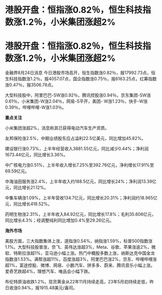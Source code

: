 # 港股开盘：恒指涨0.82％，恒生科技指数涨1.2％，小米集团涨超2%

# 港股开盘：恒指涨0.82％，恒生科技指数涨1.2％，小米集团涨超2%

金融界8月24日消息
今日港股市场高开，恒生指数涨0.82％，报17992.73点，恒生科技指数涨1.2％，报4057.07点，国企指数涨0.75％，报6163.25点，红筹指数涨0.47％，报3506.78点。

大型科技股中，阿里巴巴-SW涨0.92％，腾讯控股涨0.94％，京东集团-SW涨0.61％，小米集团-W涨2.04％，网易-S平开，美团-
W涨1.23％，快手-W涨0.39％，哔哩哔哩-W涨1.03％。

**重点关注**

小米集团涨超2%，消息称其已获得电动汽车生产资质。

友邦保险涨2.5%，中期业绩股东应占溢利22.5亿美元，同比增加45.82%。

建设银行涨0.73%，上半年经营收入3881.55亿元，同比减少0.44%；净利润1673.44亿元，同比增长3.36%。

中广核电力涨0.51%，上半年收入增长7.25%至392.76亿元，净利增长17.91%至69.59亿元。

中海油田服务涨2.4%，上半年收入约188.5亿元，同比增长24%；净利润13.39亿元，同比增长21.12%。

中集车辆涨1.09%，上半年营收134.7亿元，同比增长20.31%；净利润约18.965亿元，同比增长418.52%。

药明生物涨2.31%，上半年收入84.92亿元，同比增长17.8%；毛利35.606亿元，同比增长4.3%；经调整纯利同比增加0.4%至29.26亿元。

**海外市场**

美股方面，三大指数集体上涨，道指涨0.54%，纳指涨1.59%，标普500指数涨1.1%。大型科技股普涨，奈飞、英伟达涨超3%，Meta、谷歌、苹果涨逾2%，微软、特斯拉涨超1%，亚马逊小幅上涨。热门中概股多数上涨，纳斯达克中国金龙指数涨1.53%。满帮涨超11%，百度涨超3%，阿里巴巴涨2%，京东、哔哩哔哩涨超1%，富途控股、微博、网易、小鹏汽车、拼多多、蔚来、腾讯音乐小幅上涨。爱奇艺跌超4%，理想汽车、唯品会小幅下跌。

布伦特原油收跌1.2%。现货黄金从22年11月持续走高，23年5月初持续走低，昨日收涨0.94%，报1915.48美元/盎司。

